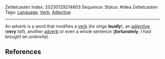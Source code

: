Zettelcasten Index: 20230129214603
Sequence:
Status: #idea
Zettelcasten Tags: [Language](../map-of-content/Language.md), [Verb](Verb.md), [Adjective](Adjective.md)

---

An adverb is a word that modifies a [verb](Verb.md) (*he sings* ***loudly***), an [adjective](Adjective.md) (***very*** *tall*), another [adverb](Adverb.md) or even a whole sentence (***fortunately***, *I had brought an umbrella*).

## References
